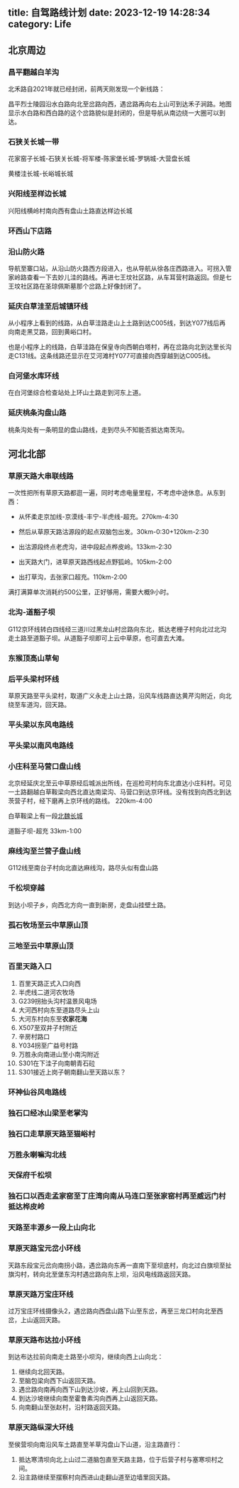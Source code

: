 title: 自驾路线计划
date: 2023-12-19 14:28:34
category: Life
---

## 北京周边

### 昌平翻越白羊沟

北禾路自2021年就已经封闭，前两天刚发现一个新线路：

昌平烈士陵园沿水白路向北至岔路向西，遇岔路再向右上山可到达禾子涧路。地图显示水白路和西白路的这个岔路貌似是封闭的，但是导航从南边绕一大圈可以到达。

### 石狭关长城一带

花家窑子长城-石狭关长城-将军楼-陈家堡长城-罗锅城-大营盘长城

黄楼洼长城-长峪城长城

### 兴阳线至样边长城

兴阳线横岭村南向西有盘山土路直达样边长城

### 环西山下店路

### 沿山防火路

导航至寨口站，从沿山防火路西方段进入，也从导航从徐各庄西路进入。可拐入管家岭路查看一下去妙儿洼的路线。再进七王坟社区路，从车耳营村路返回。但是七王坟社区路在圣琼佩斯墓那个岔路上好像封闭了。

### 延庆白草洼至后城镇环线

从小程序上看到的线路，从白草洼路走山上土路到达C005线，到达Y077线后再向南走黑艾路，回到黄峪口村。

也是小程序上的线路，白草洼路在保皇寺向西朝白塔村，再在岔路向北到达里长沟走C131线。这条线路还显示在艾河滩村Y077可直接向西穿越到达C005线。

### 白河堡水库环线

在白河堡综合检查站处上环山土路走到河东上道。

### 延庆桃条沟盘山路

桃条沟处有一条明显的盘山路线，走到尽头不知能否抵达南茨沟。

## 河北北部

### 草原天路大串联线路

一次性把所有草原天路都逛一遍，同时考虑电量里程，不考虑中途休息。从东到西：

- 从怀柔走京加线-京漠线-丰宁-半虎线-超充。270km-4:30

- 然后从草原天路沽源段的起点双脑包出发。30km-0:30+120km-2:30

- 出沽源段终点老虎沟，进中段起点桦皮岭。133km-2:30

- 出天路大门，进草原天路西线起点野狐岭。105km-2:00

- 出打草沟，去张家口超充。110km-2:00

满打满算单次消耗约500公里，正好够用，需要大概9小时。

### 北沟-道豁子坝

G112京环线转白四线经三道川过黑龙山村岔路向东北，抵达老栅子村向北过北沟走土路至道豁子坝。从道豁子坝即可上云中草原，也可直去大滩。

### 东猴顶高山草甸

### 后平头梁村环线

草原天路至平头梁村，取道广义永走上山土路，沿风车线路直达黄芹沟附近，向北绕至车道沟，回天路。

### 平头梁以东风电路线

### 平头梁以南风电路线

### 小庄科至马营口盘山线

北京经延庆北至云中草原经后城派出所线，在巡检司村向东北直达小庄科村。可见一土路翻越白草鞍梁向西北直达南梁沟、马营口到达京环线。没有找到向西北到达茨营子村，经下磨再上京环线的路线。 220km-4:00

白草鞍梁上有一段[北魏长城](https://m.thepaper.cn/newsDetail_forward_15594219)

道豁子坝-超充 33km-1:00

### 麻线沟至兰营子盘山线

G112线至南台子村向北直达麻线沟，路尽头似有盘山路

### 千松坝穿越

到达小坝子乡，向西北方向一直到新房，走盘山挂壁土路。

### 孤石牧场至云中草原山顶

### 三地至云中草原山顶

### 百里天路入口

1. 百里天路正式入口向西
2. 半虎线二道河农牧场
3. G239拐抬头沟村温景风电场
4. 大河西村向东至道路尽头上山
5. 大河东村向东至**农家花海**
6. X507至双井子村附近
7. 辛房村路口
8. Y034拐至广益号村路
9. 万胜永向南进山至小南沟附近
10. S301在下洼子向南朝青石砬
11. S301接近上岗子朝南翻山至天路以东？

### 环神仙谷风电路线

### 独石口经冰山梁至老掌沟

### 独石口走草原天路至猫峪村

### 万胜永喇嘛沟北线

### 天保府千松坝

### 独石口以西走孟家窑至丁庄湾向南从马连口至张家窑村再至威远门村抵达桦皮岭

### 天路至丰源乡一段上山向北

### 草原天路宝元岔小环线

天路东段宝元岔向南拐小路，遇岔路向东再一直南下至坝底村，向北过白旗坝至扯旗沟村，转向北至堡东沟村遇岔路向东上坝，沿风电线路返回天路。

### 草原天路万宝庄环线

过万宝庄环线摄像头2，遇岔路向西盘山路下山至东岔，再至三龙口村向北至西岔，上山返回天路。

### 草原天路布达拉小环线

到达布达拉前向南走土路至小坝沟，继续向西上山向北：

1. 继续向北回天路。
2. 至脑包梁向西下山返回天路。
3. 遇岔路向南再向西下山到达沙坡，再上山回到天路。
4. 到达沙坡继续向南至霍鲁素沟向西再上山返回天路。
5. 向南翻山至张赵村，沿村路返回天路。

### 草原天路纵深大环线

至侯营坝向南沿风车土路直至羊草沟盘山下山道，沿主路直行：

1. 抵达寒清坝向北上山过二道脑包直至天路主路，位于后营子村与塞寒坝村之间。
2. 沿主路继续至摆察村向西进山走翻山道至边墙里回天路。
